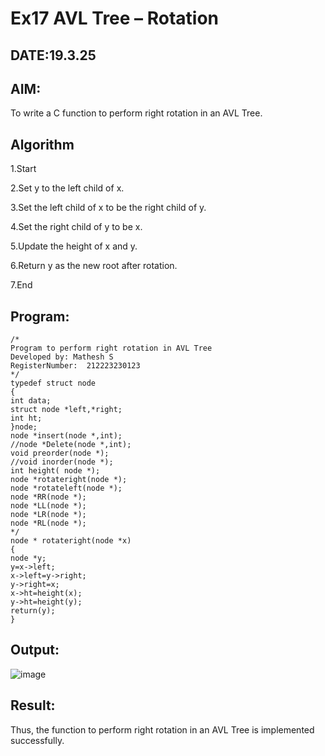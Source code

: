# Ex17 AVL Tree – Rotation
## DATE:19.3.25
## AIM:
To write a C function to perform right rotation in an AVL Tree.

## Algorithm
1.Start

2.Set y to the left child of x.

3.Set the left child of x to be the right child of y.

4.Set the right child of y to be x.

5.Update the height of x and y.

6.Return y as the new root after rotation.

7.End
## Program:
```
/*
Program to perform right rotation in AVL Tree
Developed by: Mathesh S
RegisterNumber:  212223230123
*/
typedef struct node 
{ 
int data; 
struct node *left,*right; 
int ht; 
}node; 
node *insert(node *,int); 
//node *Delete(node *,int); 
void preorder(node *); 
//void inorder(node *); 
int height( node *); 
node *rotateright(node *); 
node *rotateleft(node *); 
node *RR(node *); 
node *LL(node *); 
node *LR(node *); 
node *RL(node *); 
*/ 
node * rotateright(node *x) 
{ 
node *y; 
y=x->left; 
x->left=y->right; 
y->right=x; 
x->ht=height(x); 
y->ht=height(y); 
return(y); 
}
```

## Output:

![image](https://github.com/user-attachments/assets/db4dbfad-c818-409e-8c0d-a0cf5474209c)


## Result:
Thus, the function to perform right rotation in an AVL Tree is implemented successfully.

